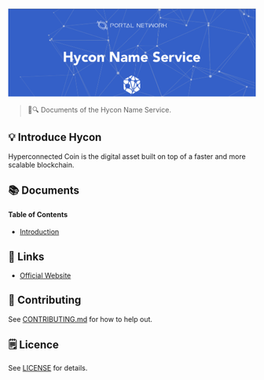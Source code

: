 ![Hycon Name Service](./assets/title.png)

> 📖🔍 Documents of the Hycon Name Service.

## 💡 Introduce Hycon
Hyperconnected Coin is the digital asset built on top of a faster and more scalable blockchain.

## 📚 Documents

#### Table of Contents
-  [Introduction](./docs/INTRODUCTION.md)

## 🔗 Links
- [Official Website](https://hycon.io/)

## 📣 Contributing
See [CONTRIBUTING.md](./CONTRIBUTING.md) for how to help out.

## 🗒 Licence
See [LICENSE](./LICENSE) for details.

